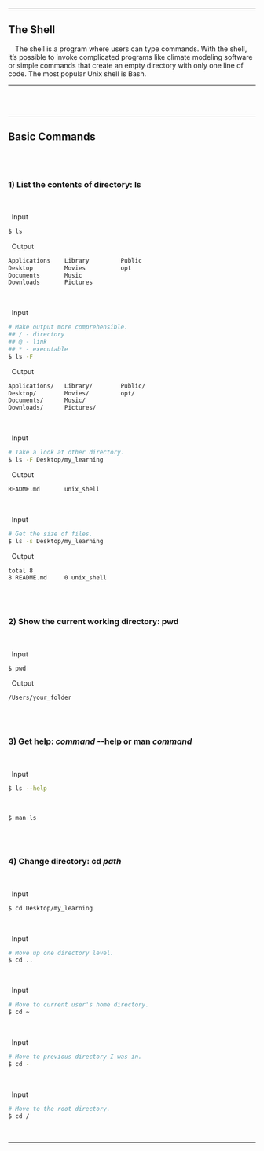 
---
## __The Shell__

&ensp;&ensp;The shell is a program where users can type commands. With the shell, it’s possible to invoke complicated programs like climate modeling software or simple commands that create an empty directory with only one line of code. The most popular Unix shell is Bash.

---
<br>
<br>

---
## __Basic Commands__
<br>
<br>

### __1) List the contents of directory: ls__
<br>

&ensp;Input
```bash
$ ls
```

&ensp;Output
```bash
Applications    Library         Public
Desktop         Movies          opt
Documents       Music
Downloads       Pictures
```
<br>

&ensp;Input
```bash
# Make output more comprehensible.
## / - directory
## @ - link
## * - executable
$ ls -F
```

&ensp;Output
```bash
Applications/   Library/        Public/
Desktop/        Movies/         opt/
Documents/      Music/
Downloads/      Pictures/
```
<br>

&ensp;Input
```bash
# Take a look at other directory.
$ ls -F Desktop/my_learning
```

&ensp;Output
```bash
README.md       unix_shell
```
<br>

&ensp;Input
```bash
# Get the size of files.
$ ls -s Desktop/my_learning
```

&ensp;Output
```bash
total 8
8 README.md     0 unix_shell
```
<br>
<br>

### __2) Show the current working directory: pwd__
<br>

&ensp;Input
```bash
$ pwd
```

&ensp;Output
```bash
/Users/your_folder
```
<br>
<br>

### __3) Get help: _command_ --help or man _command___
<br>

&ensp;Input
```bash
$ ls --help
```
<br>

```bash
$ man ls
```
<br>
<br>

### __4) Change directory: cd _path___
<br>

&ensp;Input
```bash
$ cd Desktop/my_learning
```
<br>

&ensp;Input
```bash
# Move up one directory level.
$ cd ..
```
<br>

&ensp;Input
```bash
# Move to current user's home directory.
$ cd ~
```
<br>

&ensp;Input
```bash
# Move to previous directory I was in.
$ cd -
```
<br>

&ensp;Input
```bash
# Move to the root directory.
$ cd /
```
<br>

---